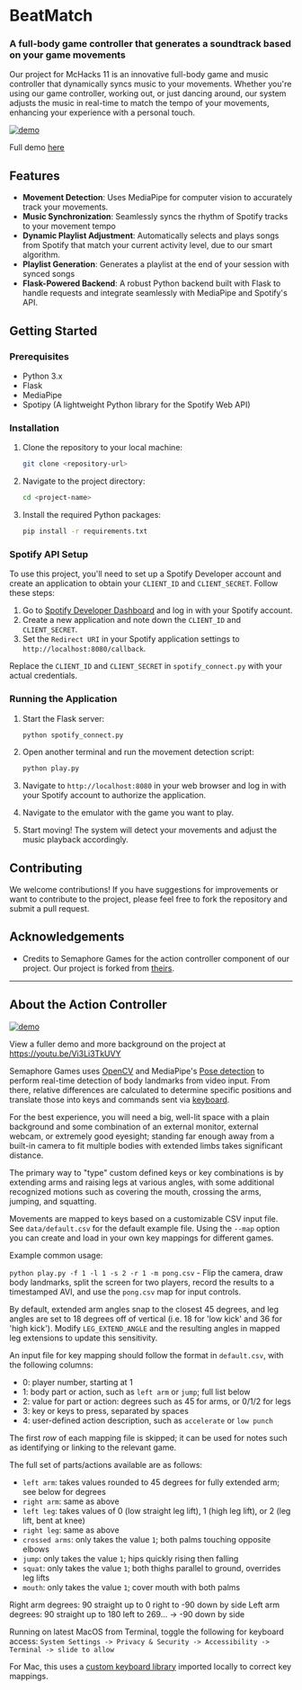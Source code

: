 # BeatMatch

### A full-body game controller that generates a soundtrack based on your game movements

Our project for McHacks 11 is an innovative full-body game and music controller that dynamically syncs music to your movements. Whether you're using our game controller, working out, or just dancing around, our system adjusts the music in real-time to match the tempo of your movements, enhancing your experience with a personal touch.

[![demo](Beatmatch-demo.gif)]([https://youtu.be/Vi3Li3TkUVY](https://youtu.be/cjJtSAo5xkk?si=8KP1Iat6J0vFYMIc))

Full demo [here](https://youtu.be/cjJtSAo5xkk?si=8KP1Iat6J0vFYMIc)

## Features

- **Movement Detection**: Uses MediaPipe for computer vision to accurately track your movements.
- **Music Synchronization**: Seamlessly syncs the rhythm of Spotify tracks to your movement tempo
- **Dynamic Playlist Adjustment**: Automatically selects and plays songs from Spotify that match your current activity level, due to our smart algorithm.
- **Playlist Generation**: Generates a playlist at the end of your session with synced songs
- **Flask-Powered Backend**: A robust Python backend built with Flask to handle requests and integrate seamlessly with MediaPipe and Spotify's API.

## Getting Started

### Prerequisites

- Python 3.x
- Flask
- MediaPipe
- Spotipy (A lightweight Python library for the Spotify Web API)

### Installation

1. Clone the repository to your local machine:

    ```bash
    git clone <repository-url>
    ```

2. Navigate to the project directory:

    ```bash
    cd <project-name>
    ```

3. Install the required Python packages:

    ```bash
    pip install -r requirements.txt
    ```

### Spotify API Setup

To use this project, you'll need to set up a Spotify Developer account and create an application to obtain your `CLIENT_ID` and `CLIENT_SECRET`. Follow these steps:

1. Go to [Spotify Developer Dashboard](https://developer.spotify.com/dashboard/applications) and log in with your Spotify account.
2. Create a new application and note down the `CLIENT_ID` and `CLIENT_SECRET`.
3. Set the `Redirect URI` in your Spotify application settings to `http://localhost:8080/callback`.

Replace the `CLIENT_ID` and `CLIENT_SECRET` in `spotify_connect.py` with your actual credentials.

### Running the Application

1. Start the Flask server:

    ```bash
    python spotify_connect.py
    ```

2. Open another terminal and run the movement detection script:

    ```bash
    python play.py
    ```

3. Navigate to `http://localhost:8080` in your web browser and log in with your Spotify account to authorize the application.

4. Navigate to the emulator with the game you want to play.

5. Start moving! The system will detect your movements and adjust the music playback accordingly.

## Contributing

We welcome contributions! If you have suggestions for improvements or want to contribute to the project, please feel free to fork the repository and submit a pull request.

## Acknowledgements

- Credits to Semaphore Games for the action controller component of our 
project. Our project is forked from [theirs](https://github.com/everythingishacked/Gamebody).

---

## About the Action Controller

[![demo](demo.gif)](https://youtu.be/Vi3Li3TkUVY)

View a fuller demo and more background on the project at https://youtu.be/Vi3Li3TkUVY

Semaphore Games uses [OpenCV](https://github.com/opencv/opencv-python) and MediaPipe's [Pose detection](https://google.github.io/mediapipe/solutions/pose.html#python-solution-api) to perform real-time detection of body landmarks from video input. From there, relative differences are calculated to determine specific positions and translate those into keys and commands sent via [keyboard](https://github.com/boppreh/keyboard).

For the best experience, you will need a big, well-lit space with a plain background and some combination of an external monitor, external webcam, or extremely good eyesight; standing far enough away from a built-in camera to fit multiple bodies with extended limbs takes significant distance.

The primary way to "type" custom defined keys or key combinations is by extending arms and raising legs at various angles, with some additional recognized motions such as covering the mouth, crossing the arms, jumping, and squatting.

Movements are mapped to keys based on a customizable CSV input file. See `data/default.csv` for the default example file. Using the `--map` option you can create and load in your own key mappings for different games.

Example common usage:

`python play.py -f 1 -l 1 -s 2 -r 1 -m pong.csv` - Flip the camera, draw body 
landmarks, split the screen for two players, record the results to a timestamped AVI, and use the `pong.csv` map for input controls.

By default, extended arm angles snap to the closest 45 degrees, and leg angles are set to 18 degrees off of vertical (i.e. 18 for 'low kick' and 36 for 'high kick'). Modify `LEG_EXTEND_ANGLE` and the resulting angles in mapped leg extensions to update this sensitivity.

An input file for key mapping should follow the format in `default.csv`, with the following columns:

- 0: player number, starting at 1
- 1: body part or action, such as `left arm` or `jump`; full list below
- 2: value for part or action: degrees such as 45 for arms, or 0/1/2 for legs
- 3: key or keys to press, separated by spaces
- 4: user-defined action description, such as `accelerate` or `low punch`

The first _row_ of each mapping file is skipped; it can be used for notes such as identifying or linking to the relevant game.

The full set of parts/actions available are as follows:
- `left arm`: takes values rounded to 45 degrees for fully extended arm; see below for 
degrees
- `right arm`: same as above
- `left leg`: takes values of 0 (low straight leg lift), 1 (high leg lift), or 2 (leg lift, 
bent at knee)
- `right leg`: same as above
- `crossed arms`: only takes the value `1`; both palms touching opposite elbows
- `jump`: only takes the value `1`; hips quickly rising then falling
- `squat`: only takes the value `1`; both thighs parallel to ground, overrides leg lifts
- `mouth`: only takes the value `1`; cover mouth with both palms

Right arm degrees: 90 straight up to 0 right to -90 down by side
Left arm degrees: 90 straight up to 180 left to 269... -> -90 down by side

Running on latest MacOS from Terminal, toggle the following for keyboard access:
`System Settings -> Privacy & Security -> Accessibility -> Terminal -> slide to allow`

For Mac, this uses a [custom keyboard library](https://github.com/everythingishacked/keyboard) imported locally to correct key mappings.
